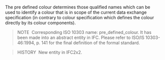 ﻿The pre defined colour determines those qualified names which can be used to identify a colour that is in scope of the current data exchange specification (in contrary to colour specification which defines the colour directly by its colour components).

> NOTE&nbsp; Corresponding ISO 10303 name: pre_defined_colour. It has been made into an abstract entity in IFC. Please refer to ISO/IS 10303-46:1994, p. 141 for the final definition of the formal standard.

> HISTORY&nbsp; New entity in IFC2x2.

